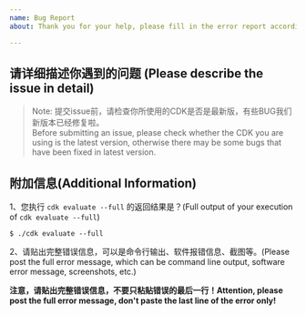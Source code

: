 ```yaml
---
name: Bug Report
about: Thank you for your help, please fill in the error report according to the template to help us improve the CDK. 感谢您的帮助，请按照模板填写错误报告，以帮助我们改进CDK。

---
```


## 请详细描述你遇到的问题 (Please describe the issue in detail)

> Note: 提交issue前，请检查你所使用的CDK是否是最新版，有些BUG我们新版本已经修复啦。  
> Before submitting an issue, please check whether the CDK you are using is the latest version, otherwise there may be some bugs that have been fixed in latest version.

## 附加信息(Additional Information)

1、您执行 `cdk evaluate --full` 的返回结果是？(Full output of your execution of `cdk evaluate --full`)

```
$ ./cdk evaluate --full
```

2、请贴出完整错误信息，可以是命令行输出、软件报错信息、截图等。(Please post the full error message, which can be command line output, software error message, screenshots, etc.)

**注意，请贴出完整错误信息，不要只粘贴错误的最后一行！Attention, please post the full error message, don't paste the last line of the error only!**

